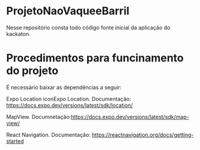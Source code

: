 # ProjetoNaoVaqueeBarril
Nesse repositório consta todo código fonte inicial da aplicação do kackaton.

# Procedimentos para funcinamento do projeto
É necessário baixar as dependências a seguir:

Expo Location iconExpo Location.
Documentação: https://docs.expo.dev/versions/latest/sdk/location/

MapView.
Documnetação:https://docs.expo.dev/versions/latest/sdk/map-view/

React Navigation.
Documentação: https://reactnavigation.org/docs/getting-started
